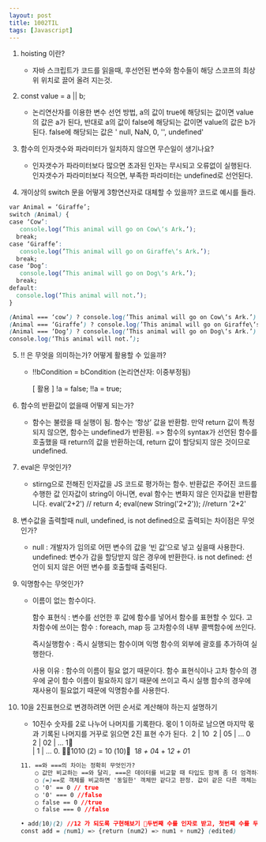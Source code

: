 ```yaml
---
layout: post
title: 1002TIL
tags: [Javascript]
---
```


1. hoisting 이란?

   - 자바 스크립트가 코드를 읽을때, 후선언된 변수와 함수들이 해당 스코프의 
     최상위 위치로 끌어 올려 지는것.

2. const value = a || b;
   - 논리연산자를 이용한 변수 선언 방법, a의 값이 true에 해당되는 값이면 value의 값은 a가 된다,
     반대로 a의 값이 false에 해당되는 값이면 value의 값은 b가 된다. 
     false에 해당되는 값은 ' null, NaN, 0, '', undefined'

3. 함수의 인자갯수와 파라미터가 일치하지 않으면 무슨일이 생기나요?
   - 인자갯수가 파라미터보다 많으면 초과된 인자는 무시되고 오류없이 실행된다.
     인자갯수가 파라미터보다 적으면, 부족한 파라미터는 undefined로 선언된다.

4. 개이상의 switch 문을 어떻게 3항연산자로 대체할 수 있을까? 코드로 예시를 들라.

```css
var Animal = ‘Giraffe’;
switch (Animal) {
case ‘Cow’:
   console.log(’This animal will go on Cow\‘s Ark.’);
  break;
case ‘Giraffe’:
   console.log(’This animal will go on Giraffe\‘s Ark.’);
  break;
case ‘Dog’:
   console.log(’This animal will go on Dog\‘s Ark.’);
  break;
default:
  console.log(‘This animal will not.’);
}

(Animal === ‘cow’) ? console.log(’This animal will go on Cow\‘s Ark.’) :
(Animal === ‘Giraffe’) ? console.log(’This animal will go on Giraffe\‘s Ark.’) :
(Animal === ‘Dog’) ? console.log(’This animal will go on Dog\‘s Ark.’) :
console.log(‘This animal will not.’);
```

5. !! 은 무엇을 의미하는가? 어떻게 활용할 수 있을까?

   - !!bCondition  = bCondition (논리연산자: 이중부정됨)

     [ 활용 ]
     !a = false;
     !!a = true;

6. 함수의 반환값이 없을때 어떻게 되는가?

   - 함수는 불렸을 때 실행이 됨.
     함수는 ‘항상’ 값을 반환함.
     만약 return 값이 특정되지 않으면, 함수는 undefined가 반환됨.
     => 함수의 syntax가 선언된 함수를 호출했을 때
     return의 값을 반환하는데, return 값이 할당되지 않은 것이므로
     undefined.

7. eval은 무엇인가?

   - stirng으로 전해진 인자값을 JS 코드로 평가하는 함수. 반환값은 주어진 코드를 수행한 값
     인자값이 string이 아니면, eval 함수는 변화지 않은 인자값을 반환합니다.
     eval('2+2') // return 4;
     eval(new String('2+2')); //return '2+2'

8. 변수값을 출력할때 null, undefined, is not defined으로 출력되는 차이점은 무엇인가?

   - null : 개발자가 임의로 어떤 변수의 값을 ‘빈 값’으로 넣고 싶을때 사용한다.
     undefined: 변수가 갑을 할당받지 않은 경우에 반환한다.
     is not defined: 선언이 되지 않은 어떤 변수를 호출할때 출력된다.

9. 익명함수는 무엇인가?

   - 이름이 없는 함수이다.

     함수 표현식 : 변수를 선언한 후 값에 함수를 넣어서 함수를 표현할 수 있다.
     고차함수에 쓰이는 함수 : foreach, map 등 고차함수의 내부 콜백함수에 쓰인다.

     즉시실행함수 : 즉시 실행되는 함수이며 익명 함수의 외부에 괄호를 추가하여 실행한다.

     사용 이유 : 함수의 이름이 필요 없기 때문이다. 함수 표현식이나 고차 함수의 경우에 굳이 함수 이름이 필요하지 않기 때문에 쓰이고 즉시 실행 함수의 경우에 재사용이 필요없기 때문에 익명함수를 사용한다.

10. 10을 2진표현으로 변경하려면 어떤 순서로 계산해야 하는지 설명하기

    - 10진수 숫자를 2로 나누어 나머지를 기록한다. 몫이 1 이하로 남으면 마지막 몫과 기록된 나머지를 거꾸로 읽으면 2진 표현 수가 된다.
      ​        2 | 10
      ​        2 | 05 | … 0
      ​        2 | 02 | … 1  
      ​            |  1 | … 0. 1010 (2) = 10 (10)
      ​        1*8 + 0*4 + 1*2 + 0*1

    ```css
    11. ==와 ===의 차이는 정확히 무엇인가?
        ○ 값만 비교하는 ==와 달리, ===은 데이터를 비교할 때 타입도 함께 좀 더 엄격하게 비교한다.
        ○ (=)==로 객체를 비교하면 '동일한' 객체만 같다고 판정. 값이 같은 다른 객체는 false.
        ○ '0' == 0 // true
        ○ '0' === 0 //false
        ○ false == 0 //true
        ○ false === 0 //false
    
    • add(10)(2) //12 가 되도록 구현해보기 두번째 수를 인자로 받고, 첫번째 수를 두번째 수에 더해주는 함수를 반환하도록 함수 add를 만든다
    const add = (num1) => {return (num2) => num1 + num2} (edited)
    ```

